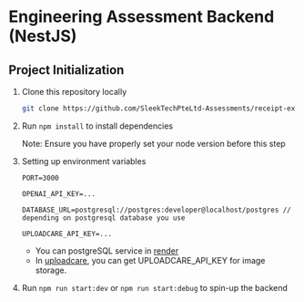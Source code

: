 # Engineering Assessment Backend (NestJS)

## Project Initialization

1. Clone this repository locally
   ```bash
   git clone https://github.com/SleekTechPteLtd-Assessments/receipt-extractor-backend-ai-engineer-the-anh1210.git
   ```
2. Run `npm install` to install dependencies

   Note: Ensure you have properly set your node version before this step

3. Setting up environment variables
   ```code
   PORT=3000
   
   OPENAI_API_KEY=...
   
   DATABASE_URL=postgresql://postgres:developer@localhost/postgres // depending on postgresql database you use

   UPLOADCARE_API_KEY=...
   ```
   - You can postgreSQL service in [render](https://render.com)
   - In [uploadcare](https://uploadcare.com/), you can get UPLOADCARE_API_KEY for image storage.
4. Run `npm run start:dev` or `npm run start:debug` to spin-up the backend
